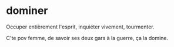 # dominer

Occuper entièrement l'esprit, inquiéter vivement, tourmenter.

C'te pov femme, de savoir ses deux gars à la guerre, ça la domine.
